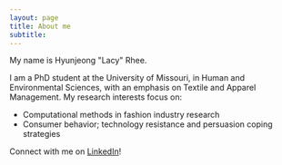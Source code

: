 ```yaml
---
layout: page
title: About me
subtitle: 
---
```


My name is Hyunjeong "Lacy" Rhee.

I am a PhD student at the University of Missouri, in Human and Environmental Sciences, with an emphasis on Textile and Apparel Management.
My research interests focus on:
- Computational methods in fashion industry research
- Consumer behavior; technology resistance and persuasion coping strategies

Connect with me on [LinkedIn](https://www.linkedin.com/in/hjrhee/)!
